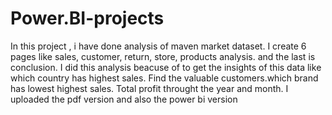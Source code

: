 # Power.BI-projects
In this project , i have done analysis of  maven market dataset. I create 6 pages like sales, customer, return, store, products analysis. and the last is conclusion.
I did this analysis beacuse of to get the insights of this data like which country has highest sales. Find the valuable customers.which brand has lowest highest sales. Total profit throught the year and month.
I uploaded the pdf version and also the power bi version
